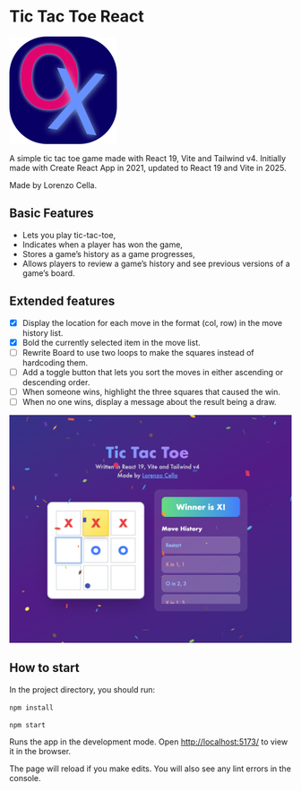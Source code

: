 # Tic Tac Toe React

![logo](/public/logo192.png)

A simple tic tac toe game made with React 19, Vite and Tailwind v4.
Initially made with Create React App in 2021, updated to React 19 and Vite in 2025.

Made by Lorenzo Cella.

## Basic Features

- Lets you play tic-tac-toe,
- Indicates when a player has won the game,
- Stores a game’s history as a game progresses,
- Allows players to review a game’s history and see previous versions of a game’s board.

## Extended features

- [x] Display the location for each move in the format (col, row) in the move history list.
- [x] Bold the currently selected item in the move list.
- [ ] Rewrite Board to use two loops to make the squares instead of hardcoding them.
- [ ] Add a toggle button that lets you sort the moves in either ascending or descending order.
- [ ] When someone wins, highlight the three squares that caused the win.
- [ ] When no one wins, display a message about the result being a draw.

![screenshot of the tic tac toe app](/public/Screenshot_2025.png)

## How to start

In the project directory, you should run:

`npm install`

`npm start`

Runs the app in the development mode.
Open [ http://localhost:5173/](http://localhost:5173/) to view it in the browser.

The page will reload if you make edits.
You will also see any lint errors in the console.
